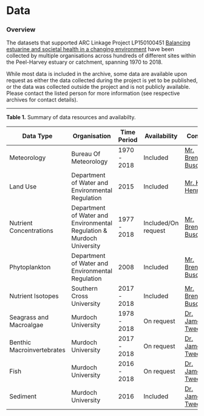 # Data

### Overview

The datasets that supported ARC Linkage Project LP150100451 [Balancing estuarine and societal health in a changing environment](https://aquaticecodynamics.github.io/peel-book/index.html) have been collected by multiple organisations across hundreds of different sites within the Peel-Harvey estuary or catchment, spanning 1970 to 2018.

While most data is included in the archive, some data are available upon request as either the data collected during the project is yet to be published, or the data was collected outside the project and is not publicly available. Please contact the listed person for more information (see respective archives for contact details).


---

**Table 1.** Summary of data resources and availabilty.

| Data Type                 | Organisation              | Time Period | Availability | Contact            |
| ------------------------- | ------------------------- | ----------- | ------------ | ------------------ |
| Meteorology               | Bureau Of Meteorology     | 1970 - 2018 | Included     | [Mr. Brendan Busch](mailto:brendan.busch@uwa.edu.au)      |
| Land Use                  | Department of Water and Environmental Regulation | 2015         | Included     | [Mr. Karl Hennig](mailto:Karl.Hennig@water.wa.gov.au)  |
| Nutrient Concentrations   | Department of Water and Environmental Regulation & Murdoch University        | 1977 - 2018 | Included/On request      | [Mr. Brendan Busch](mailto:brendan.busch@uwa.edu.au)     |
| Phytoplankton             | Department of Water and Environmental Regulation                      | 2008        | Included     | [Mr. Brendan Busch](mailto:brendan.busch@uwa.edu.au)     |
| Nutrient Isotopes         | Southern Cross University | 2017 - 2018 | Included     | [Mr. Brendan Busch](mailto:brendan.busch@uwa.edu.au)      |
| Seagrass and Macroalgae                | Murdoch University        | 1978 - 2018 | On request   | [Dr. James Tweedley](mailto:j.tweedley@murdoch.edu.au) |
| Benthic Macroinvertebrates | Murdoch University        | 2017 - 2018 | On request   | [Dr. James Tweedley](mailto:j.tweedley@murdoch.edu.au) |
| Fish                      | Murdoch University        | 2016 - 2018 | On request   | [Dr. James Tweedley](mailto:j.tweedley@murdoch.edu.au) |
| Sediment                  | Murdoch University        | 2016        | Included   | [Dr. James Tweedley](mailto:j.tweedley@murdoch.edu.au) |

<!--
### Summary plot of key hydrologic and nutrient data

<img src="https://github.com/AquaticEcoDynamics/Peel_ARC/blob/master/Images/WaterQuality.png">

**Figure.** Example summary plot of key hydrologic and nutrient data. The brown arrows indicate the time the Dawesville Cut was contructed. Other summary plots and analysis of data are available in the enclosed reports.
-->